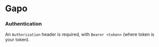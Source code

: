 # Gapo

### Authentication

An `Authorization` header is required, with `Bearer <token>` (where token is your token).